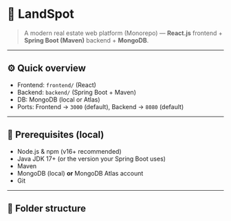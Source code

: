 # 🏡 LandSpot

> A modern real estate web platform (Monorepo) — **React.js** frontend + **Spring Boot (Maven)** backend + **MongoDB**.

---

## ⚙️ Quick overview
- Frontend: `frontend/` (React)
- Backend: `backend/` (Spring Boot + Maven)
- DB: MongoDB (local or Atlas)
- Ports: Frontend → `3000` (default), Backend → `8080` (default)

---

## 🚩 Prerequisites (local)
- Node.js & npm (v16+ recommended)
- Java JDK 17+ (or the version your Spring Boot uses)
- Maven
- MongoDB (local) **or** MongoDB Atlas account
- Git

---

## 🧩 Folder structure
